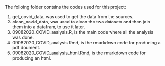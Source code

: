 The folloing folder contains the codes used for this project: 
1. get_covid_data, was used to get the data from the sources.
2. clean_covid_data, was used to clean the two datasets and then join them into a datafram, to use it later.
3. 09082020_COVID_analysis.R, is the main code where all the analysis was done.
4. 09082020_COVID_analysis.Rmd, is the rmarkdown code for producing a pdf doument.
5. 09082020_COVID_analysis_html.Rmd, is the rmarkdown code for producing an html.
